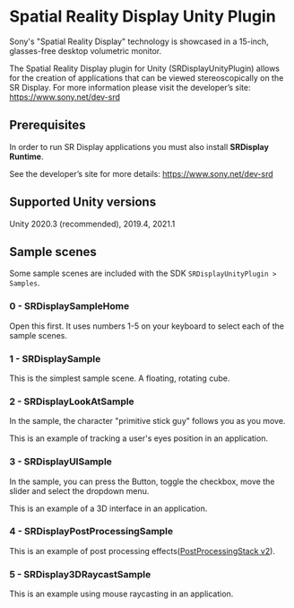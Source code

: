 # Spatial Reality Display Unity Plugin

Sony's "Spatial Reality Display" technology is showcased in a 15-inch, glasses-free desktop volumetric monitor.

The Spatial Reality Display plugin for Unity (SRDisplayUnityPlugin) allows for the creation of applications that can be viewed stereoscopically on the SR Display.
For more information please visit the developer’s site: https://www.sony.net/dev-srd


## Prerequisites

In order to run SR Display applications you must also install **SRDisplay Runtime**.

See the developer’s site for more details: https://www.sony.net/dev-srd


## Supported Unity versions

Unity 2020.3 (recommended), 2019.4, 2021.1

## Sample scenes

Some sample scenes are included with the SDK `SRDisplayUnityPlugin > Samples`.

### 0 - SRDisplaySampleHome

Open this first. It uses numbers 1-5 on your keyboard to select each of the sample scenes.

### 1 - SRDisplaySample

This is the simplest sample scene. A floating, rotating cube.

### 2 - SRDisplayLookAtSample

In the sample, the character "primitive stick guy" follows you as you move.

This is an example of tracking a user's eyes position in an application.

### 3 - SRDisplayUISample

In the sample, you can press the Button, toggle the checkbox, move the slider and select the dropdown menu.

This is an example of a 3D interface in an application.

### 4 - SRDisplayPostProcessingSample

This is an example of post processing effects([PostProcessingStack v2](https://docs.unity3d.com/Packages/com.unity.postprocessing@2.3/manual/index.html)).

### 5 - SRDisplay3DRaycastSample

This is an example using mouse raycasting in an application.

